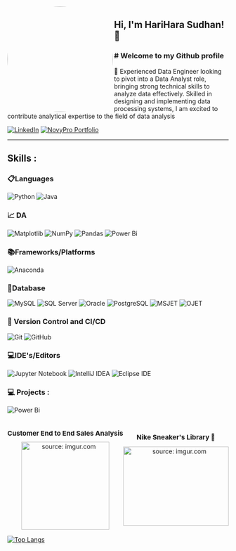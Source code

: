 <img align='left' src="https://avatars.githubusercontent.com/u/56423111?v=4" width="240" style="border-radius: 50%;">


<h2> Hi, I'm HariHara Sudhan!👋 </h2>

<h3># Welcome to my Github profile</h3>

🔭 Experienced Data Engineer looking to pivot into a Data Analyst role, bringing strong technical skills to analyze data effectively. Skilled in designing and implementing data processing systems, I am excited to contribute analytical expertise to the field of data analysis

[![LinkedIn](https://img.shields.io/badge/LinkedIn-View%20Profile-blue?style=flat&logo=linkedin)](https://www.linkedin.com/in/hari-hara-sudhan-s-097a43161)
[![NovyPro Portfolio](https://img.shields.io/badge/NovyPro%20Portfolio-View%20Profile-Green?style=flat&logo=NovyPro%20Portfolio)](https://www.novypro.com/profile_projects/shari-hari-sudhan)

---

## **Skills :**

### 📋Languages
![Python](https://img.shields.io/badge/python-3670A0?style=for-the-badge&logo=python&logoColor=ffdd54)
![Java](https://img.shields.io/badge/java-%2300599C.svg?style=for-the-badge&logo=java&logoColor=white)

### 📈 DA 
![Matplotlib](https://img.shields.io/badge/Matplotlib-%23ffffff.svg?style=for-the-badge&logo=Matplotlib&logoColor=black)
![NumPy](https://img.shields.io/badge/numpy-%23013243.svg?style=for-the-badge&logo=numpy&logoColor=white)
![Pandas](https://img.shields.io/badge/pandas-%23150458.svg?style=for-the-badge&logo=pandas&logoColor=white)
![Power Bi](https://img.shields.io/badge/power_bi-F2C811?style=for-the-badge&logo=powerbi&logoColor=black)


### 📚Frameworks/Platforms
![Anaconda](https://img.shields.io/badge/Anaconda-%2344A833.svg?style=for-the-badge&logo=anaconda&logoColor=white)


### 💾Database
![MySQL](https://img.shields.io/badge/MySQL-4479A1?style=for-the-badge&logo=mysql&logoColor=white)
![SQL Server](https://img.shields.io/badge/SQL_Server-FFA500?style=for-the-badge&logo=microsoftsqlserver&logoColor=white)
![Oracle](https://img.shields.io/badge/Oracle-F80000?style=for-the-badge&logo=oracle&logoColor=white)
![PostgreSQL](https://img.shields.io/badge/PostgreSQL-336791?style=for-the-badge&logo=postgresql&logoColor=white)
![MSJET](https://img.shields.io/badge/MSJET-004880?style=for-the-badge&logo=microsoft&logoColor=white)
![OJET](https://img.shields.io/badge/OJET-F80000?style=for-the-badge&logo=oracle&logoColor=white)



### 🔬 Version Control and CI/CD
![Git](https://img.shields.io/badge/git-%23F05033.svg?style=for-the-badge&logo=git&logoColor=white)
![GitHub](https://img.shields.io/badge/github-%23121011.svg?style=for-the-badge&logo=github&logoColor=white)

### 💻IDE's/Editors
![Jupyter Notebook](https://img.shields.io/badge/jupyter-%23FA0F00.svg?style=for-the-badge&logo=jupyter&logoColor=white)
![IntelliJ IDEA](https://img.shields.io/badge/IntelliJ_IDEA-000000.svg?style=for-the-badge&logo=intellij-idea&logoColor=white)
![Eclipse IDE](https://img.shields.io/badge/Eclipse_IDE-2C2255.svg?style=for-the-badge&logo=eclipse-ide&logoColor=white)

### 💻 Projects : 
![Power Bi](https://img.shields.io/badge/power_bi_projects-F2C812?style=for-the-badge&logo=powerbi&logoColor=black)

<div style="display: flex; align-items: center; justify-content: space-around;">
  <div style="text-align: center;">
    <h1 style="font-size: 15px;">Customer End to End Sales Analysis</h1>
    <a href="https://github.com/haric074/MY_DATA-ANALYST-PORTFOLIO/tree/main/POWER%20BI/Customer_End_2_End_sales_Data_Analysis">
      <img src="https://i.imgur.com/s3sd1nm.png" title="source: imgur.com" width="200" height="200" />
    </a>
  </div>

  <div style="text-align: center;">
    <h2 style="font-size: 15px;">Nike Sneaker's Library 👟</h2>
    <a href="https://github.com/haric074/MY_DATA-ANALYST-PORTFOLIO/tree/main/POWER%20BI/Nike_DA">
      <img src="https://i.imgur.com/N4HZUZm.png" title="source: imgur.com" width="240" height="180" />
    </a>
  </div>
</div>


[![Top Langs](https://github-readme-stats.vercel.app/api/top-langs/?username=notramm)](https://github.com/notramm/github-readme-stats)


